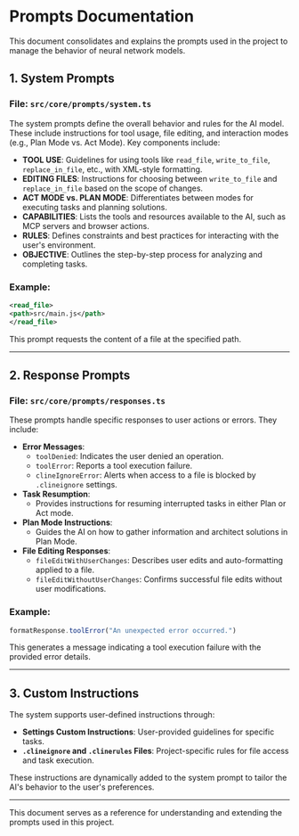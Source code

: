 # Prompts Documentation

This document consolidates and explains the prompts used in the project to manage the behavior of neural network models.

## 1. System Prompts

### File: `src/core/prompts/system.ts`

The system prompts define the overall behavior and rules for the AI model. These include instructions for tool usage, file editing, and interaction modes (e.g., Plan Mode vs. Act Mode). Key components include:

- **TOOL USE**: Guidelines for using tools like `read_file`, `write_to_file`, `replace_in_file`, etc., with XML-style formatting.
- **EDITING FILES**: Instructions for choosing between `write_to_file` and `replace_in_file` based on the scope of changes.
- **ACT MODE vs. PLAN MODE**: Differentiates between modes for executing tasks and planning solutions.
- **CAPABILITIES**: Lists the tools and resources available to the AI, such as MCP servers and browser actions.
- **RULES**: Defines constraints and best practices for interacting with the user's environment.
- **OBJECTIVE**: Outlines the step-by-step process for analyzing and completing tasks.

### Example:
```xml
<read_file>
<path>src/main.js</path>
</read_file>
```

This prompt requests the content of a file at the specified path.

---

## 2. Response Prompts

### File: `src/core/prompts/responses.ts`

These prompts handle specific responses to user actions or errors. They include:

- **Error Messages**:
  - `toolDenied`: Indicates the user denied an operation.
  - `toolError`: Reports a tool execution failure.
  - `clineIgnoreError`: Alerts when access to a file is blocked by `.clineignore` settings.
- **Task Resumption**:
  - Provides instructions for resuming interrupted tasks in either Plan or Act mode.
- **Plan Mode Instructions**:
  - Guides the AI on how to gather information and architect solutions in Plan Mode.
- **File Editing Responses**:
  - `fileEditWithUserChanges`: Describes user edits and auto-formatting applied to a file.
  - `fileEditWithoutUserChanges`: Confirms successful file edits without user modifications.

### Example:
```typescript
formatResponse.toolError("An unexpected error occurred.")
```

This generates a message indicating a tool execution failure with the provided error details.

---

## 3. Custom Instructions

The system supports user-defined instructions through:

- **Settings Custom Instructions**: User-provided guidelines for specific tasks.
- **`.clineignore` and `.clinerules` Files**: Project-specific rules for file access and task execution.

These instructions are dynamically added to the system prompt to tailor the AI's behavior to the user's preferences.

---

This document serves as a reference for understanding and extending the prompts used in this project.